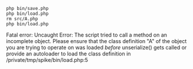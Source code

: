 ```
php bin/save.php
php bin/load.php
rm src/A.php
php bin/load.php
```

Fatal error: Uncaught Error: The script tried to call a method on an incomplete object. Please ensure that the class definition "A" of the object you are trying to operate on was loaded _before_ unserialize() gets called or provide an autoloader to load the class definition in /private/tmp/spike/bin/load.php:5
